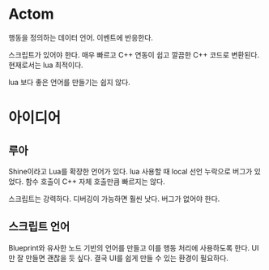 # Actom

행동을 정의하는 데이터 언어. 이벤트에 반응한다.  

스크립트가 있어야 한다. 매우 빠르고 C++ 연동이 쉽고 깔끔한 C++ 코드로 변환된다. 현재로서는 lua 최적이다. 

lua 보다 좋은 언어를 만들기는 쉽지 않다. 



# 아이디어 

## 루아

Shine이라고 Lua를 확장한 언어가 있다. lua 사용할 때 local 선언 누락으로 버그가 있었다. 함수 호출이 C++ 자체 호출만큼 빠르지는 않다. 

스크립트는 강력하다. 디버깅이 가능하면 훨씬 낫다. 버그가 없어야 한다.

## 스크립트 언어

Blueprint와 유사한 노드 기반의 언어를 만들고 이를 행동 처리에 사용하도록 한다. UI만 잘 만들면 괜찮을 듯 싶다. 결국 UI를 쉽게 만들 수 있는 환경이 필요하다. 



